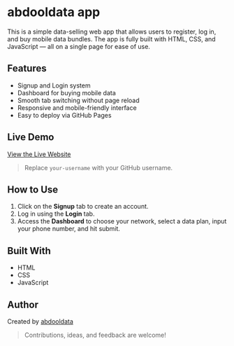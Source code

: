 # abdooldata app

This is a simple data-selling web app that allows users to register, log in, and buy mobile data bundles. The app is fully built with HTML, CSS, and JavaScript — all on a single page for ease of use.

## Features
- Signup and Login system
- Dashboard for buying mobile data
- Smooth tab switching without page reload
- Responsive and mobile-friendly interface
- Easy to deploy via GitHub Pages

## Live Demo
[View the Live Website](https://your-username.github.io/abdooldata-app/)

> Replace `your-username` with your GitHub username.

## How to Use
1. Click on the **Signup** tab to create an account.
2. Log in using the **Login** tab.
3. Access the **Dashboard** to choose your network, select a data plan, input your phone number, and hit submit.

## Built With
- HTML
- CSS
- JavaScript

## Author
Created by [abdooldata](https://github.com/abdooldata)

> Contributions, ideas, and feedback are welcome!

